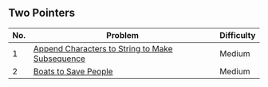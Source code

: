 ## Two Pointers

| No.  | Problem                                           | Difficulty |
|----|---------------------------------------------------|------------|
| 1  | [Append Characters to String to Make Subsequence](https://leetcode.com/problems/append-characters-to-make-string-to-make-subsequence/) | Medium |
| 2  | [Boats to Save People](https://leetcode.com/problems/boats-to-save-people/)                             | Medium     |
